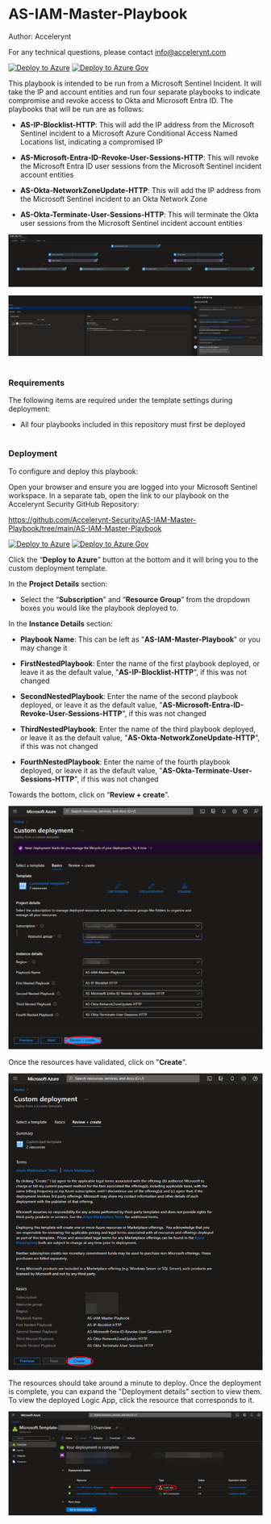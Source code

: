 # AS-IAM-Master-Playbook

Author: Accelerynt

For any technical questions, please contact info@accelerynt.com  

[![Deploy to Azure](https://aka.ms/deploytoazurebutton)](https://portal.azure.com/#create/Microsoft.Template/uri/https%3A%2F%2Fraw.githubusercontent.com%2FAccelerynt-Security%2FAS-IAM-Master-Playbook%2Fblob%2Fmain%2Fazuredeploy.json)
[![Deploy to Azure Gov](https://aka.ms/deploytoazuregovbutton)](https://portal.azure.us/#create/Microsoft.Template/uri/https%3A%2F%2Fraw.githubusercontent.com%2FAccelerynt-Security%2FAS-IAM-Master-Playbook%2Fblob%2Fmain%2Fazuredeploy.json)       

This playbook is intended to be run from a Microsoft Sentinel Incident. It will take the IP and account entities and run four separate playbooks to indicate compromise and revoke access to Okta and Microsoft Entra ID. The playbooks that will be run are as follows:

* **AS-IP-Blocklist-HTTP**: This will add the IP address from the Microsoft Sentinel incident to a Microsoft Azure Conditional Access Named Locations list, indicating a compromised IP

* **AS-Microsoft-Entra-ID-Revoke-User-Sessions-HTTP**: This will revoke the Microsoft Entra ID user sessions from the Microsoft Sentinel incident account entities

* **AS-Okta-NetworkZoneUpdate-HTTP**: This will add the IP address from the Microsoft Sentinel incident to an Okta Network Zone

* **AS-Okta-Terminate-User-Sessions-HTTP**: This will terminate the Okta user sessions from the Microsoft Sentinel incident account entities
                                                                                                                               
![MasterPlaybook_Demo_1](Images/MasterPlaybook_Demo_1.png)

![MasterPlaybook_Demo_2](Images/MasterPlaybook_Demo_2.png)
 
                                                                                                                                     
#
### Requirements
                                                                                                                                     
The following items are required under the template settings during deployment: 

* All four playbooks included in this repository must first be deployed


#
### Deployment                                                                                                         
                                                                                                        
To configure and deploy this playbook:
 
Open your browser and ensure you are logged into your Microsoft Sentinel workspace. In a separate tab, open the link to our playbook on the Accelerynt Security GitHub Repository:

https://github.com/Accelerynt-Security/AS-IAM-Master-Playbook/tree/main/AS-IAM-Master-Playbook

[![Deploy to Azure](https://aka.ms/deploytoazurebutton)](https://portal.azure.com/#create/Microsoft.Template/uri/https%3A%2F%2Fraw.githubusercontent.com%2FAccelerynt-Security%2FAS-IAM-Master-Playbook%2Fblob%2Fmain%2Fazuredeploy.json)
[![Deploy to Azure Gov](https://aka.ms/deploytoazuregovbutton)](https://portal.azure.us/#create/Microsoft.Template/uri/https%3A%2F%2Fraw.githubusercontent.com%2FAccelerynt-Security%2FAS-IAM-Master-Playbook%2Fblob%2Fmain%2Fazuredeploy.json)                                             

Click the “**Deploy to Azure**” button at the bottom and it will bring you to the custom deployment template.

In the **Project Details** section:

* Select the “**Subscription**” and “**Resource Group**” from the dropdown boxes you would like the playbook deployed to.  

In the **Instance Details** section:   

* **Playbook Name**: This can be left as "**AS-IAM-Master-Playbook**" or you may change it

* **FirstNestedPlaybook**: Enter the name of the first playbook deployed, or leave it as the default value, "**AS-IP-Blocklist-HTTP**", if this was not changed

* **SecondNestedPlaybook**: Enter the name of the second playbook deployed, or leave it as the default value, "**AS-Microsoft-Entra-ID-Revoke-User-Sessions-HTTP**", if this was not changed

* **ThirdNestedPlaybook**: Enter the name of the third playbook deployed, or leave it as the default value, "**AS-Okta-NetworkZoneUpdate-HTTP**", if this was not changed

* **FourthNestedPlaybook**: Enter the name of the fourth playbook deployed, or leave it as the default value, "**AS-Okta-Terminate-User-Sessions-HTTP**", if this was not changed

Towards the bottom, click on “**Review + create**”. 

![MasterPlaybook_Deploy_1](Images/MasterPlaybook_Deploy_1.png)

Once the resources have validated, click on "**Create**".

![MasterPlaybook_Deploy_2](Images/MasterPlaybook_Deploy_2.png)

The resources should take around a minute to deploy. Once the deployment is complete, you can expand the "Deployment details" section to view them. To view the deployed Logic App, click the resource that corresponds to it.

![MasterPlaybook_Deploy_3](Images/MasterPlaybook_Deploy_3.png)
